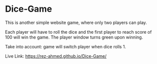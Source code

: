 # Dice-Game

This is another simple website game, where only two players can play. 

Each player will have to roll the dice and the first player to reach score of 100 will win the game. The player window turns green upon winning. 

Take into account: game will switch player when dice rolls 1. 

Live Link: https://rez-ahmed.github.io/Dice-Game/
